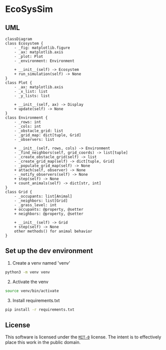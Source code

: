 # EcoSysSim

## UML
```mermaid
classDiagram
class Ecosystem {
    - _fig: matplotlib.figure
    - _ax: matplotlib.axis
    - _plot: Plot
    - _environment: Environment

    + __init__(self) -> Ecosystem
    + run_simulation(self) -> None
}
class Plot {
    - _ax: matplotlib.axis
    - _x_list: list
    - _y_lists: list

    + __init__(self, ax) -> Display
    + update(self) -> None
}
class Environment {
    - _rows: int
    - _cols: int
    - _obstacle_grid: list
    - _grid_map: dict[tuple, Grid]
    - _observers: list

    + __init__(self, rows, cols) -> Environment
    - _find_neighbors(self, grid_coords) -> list[tuple]
    - _create_obstacle_grid(self) -> list
    - _create_grid_map(self) -> dict[tuple, Grid]
    - _populate_grid_map(self) -> None
    + attach(self, observer) -> None
    - _notify_observers(self) -> None
    + step(self) -> None
    + count_animals(self) -> dict[str, int]
}
class Grid {
    - _occupants: list[Animal]
    - _neighbors: list[Grid]
    - _grass_level: int
    + occupants: @property, @setter
    + neighbors: @property, @setter

    + __init__(self) -> Grid
    + step(self) -> None
    other methods() for animal behavior
}

```

## Set up the dev environment
1. Create a venv named 'venv'
```bash
python3 -m venv venv
```
2. Activate the venv
```bash
source venv/bin/activate
```
3. Install requirements.txt
```bash
pip install -r requirements.txt
```

## License
This software is licensed under the [`MIT-0`](https://github.com/aws/mit-0) license. The intent is to effectively place this work in the public domain.